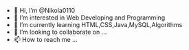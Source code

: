 - 👋 Hi, I’m @Nikola0110
- 👀 I’m interested in Web Developing and Programming
- 🌱 I’m currently learning HTML,CSS,Java,MySQL,Algorithms
- 💞️ I’m looking to collaborate on ...
- 📫 How to reach me ...

<!---
Nikola0110/Nikola0110 is a ✨ special ✨ repository because its `README.md` (this file) appears on your GitHub profile.
You can click the Preview link to take a look at your changes.
--->
